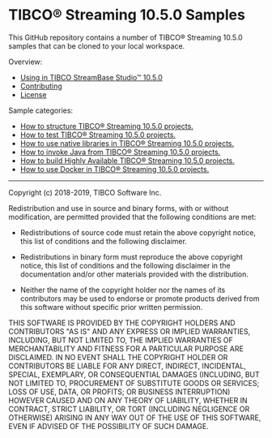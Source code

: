 # TIBCO&reg; Streaming 10.5.0 Samples

This GitHub repository contains a number of TIBCO&reg; Streaming 10.5.0 samples that can be cloned to your local workspace.

Overview:

* [Using in TIBCO StreamBase Studio&trade; 10.5.0](docs/studio.md)
* [Contributing](docs/contributing.md)
* [License](docs/LICENSE)

Sample categories:

* [How to structure TIBCO&reg; Streaming 10.5.0 projects.](structure)
* [How to test TIBCO&reg; Streaming 10.5.0 projects.](testing)
* [How to use native libraries in TIBCO&reg; Streaming 10.5.0 projects.](nativelibrary)
* [How to invoke Java from TIBCO&reg; Streaming 10.5.0 projects.](java)
* [How to build Highly Available TIBCO&reg; Streaming 10.5.0 projects.](highavailability)
* [How to use Docker in TIBCO&reg; Streaming 10.5.0 projects.](docker)

---
Copyright (c) 2018-2019, TIBCO Software Inc.

Redistribution and use in source and binary forms, with or without
modification, are permitted provided that the following conditions are met:

* Redistributions of source code must retain the above copyright notice, this
  list of conditions and the following disclaimer.

* Redistributions in binary form must reproduce the above copyright notice,
  this list of conditions and the following disclaimer in the documentation
  and/or other materials provided with the distribution.

* Neither the name of the copyright holder nor the names of its
  contributors may be used to endorse or promote products derived from
  this software without specific prior written permission.

THIS SOFTWARE IS PROVIDED BY THE COPYRIGHT HOLDERS AND CONTRIBUTORS "AS IS"
AND ANY EXPRESS OR IMPLIED WARRANTIES, INCLUDING, BUT NOT LIMITED TO, THE
IMPLIED WARRANTIES OF MERCHANTABILITY AND FITNESS FOR A PARTICULAR PURPOSE ARE
DISCLAIMED. IN NO EVENT SHALL THE COPYRIGHT HOLDER OR CONTRIBUTORS BE LIABLE
FOR ANY DIRECT, INDIRECT, INCIDENTAL, SPECIAL, EXEMPLARY, OR CONSEQUENTIAL
DAMAGES (INCLUDING, BUT NOT LIMITED TO, PROCUREMENT OF SUBSTITUTE GOODS OR
SERVICES; LOSS OF USE, DATA, OR PROFITS; OR BUSINESS INTERRUPTION) HOWEVER
CAUSED AND ON ANY THEORY OF LIABILITY, WHETHER IN CONTRACT, STRICT LIABILITY,
OR TORT (INCLUDING NEGLIGENCE OR OTHERWISE) ARISING IN ANY WAY OUT OF THE USE
OF THIS SOFTWARE, EVEN IF ADVISED OF THE POSSIBILITY OF SUCH DAMAGE.
